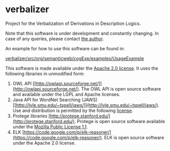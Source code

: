# verbalizer
Project for the Verbalization of Derivations in Description Logics.

Note that this software is under development and constantly changing. In case of any queries, please contact [the author](https://www.uni-ulm.de/in/ki/staff/marvinschiller.html).

An example for how to use this software can be found in:

[verbalizer/src/org/semanticweb/cogExp/examples/UsageExample](https://github.com/marvinki/verbalizer/tree/master/src/org/semanticweb/cogExp/examples/UsageExample.java)

This software is made available under the [Apache 2.0 license](https://github.com/marvinki/verbalizer/blob/master/LICENSE). It uses the following libraries in unmodified form:


1. OWL API
   [[http://owlapi.sourceforge.net/]](http://owlapi.sourceforge.net/).
   The OWL API is open source software and available under the LGPL and Apache licenses.
2. Java API for WordNet Searching (JAWS) [[http://lyle.smu.edu/~tspell/jaws/]](http://lyle.smu.edu/~tspell/jaws/).
Use and distribution is permitted by the following [license](http://morphadorner.northwestern.edu/licenses/thirdparty/jaws.html).
3. Protege libraries
[http://protege.stanford.edu/](http://protege.stanford.edu/).
Protege is open source software available under the [Mozilla Public License 1.1](https://en.wikipedia.org/wiki/Mozilla_Public_License).
4. ELK
[https://code.google.com/p/elk-reasoner/](https://code.google.com/p/elk-reasoner/).
ELK is open source software under the Apache 2.0 license.

